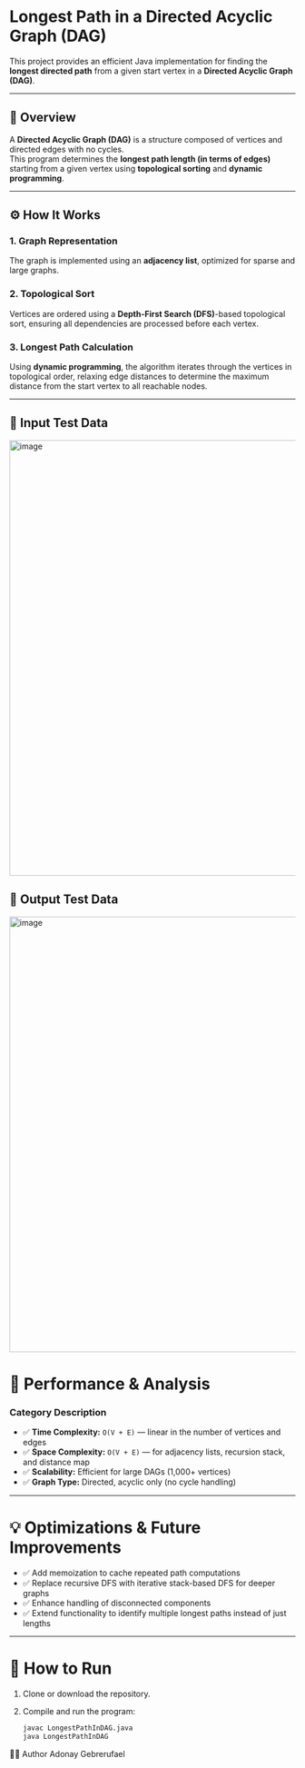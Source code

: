 # **Longest Path in a Directed Acyclic Graph (DAG)**

This project provides an efficient Java implementation for finding the **longest directed path** from a given start vertex in a **Directed Acyclic Graph (DAG)**.

---

## 🧠 **Overview**

A **Directed Acyclic Graph (DAG)** is a structure composed of vertices and directed edges with no cycles.  
This program determines the **longest path length (in terms of edges)** starting from a given vertex using **topological sorting** and **dynamic programming**.

---

## ⚙️ **How It Works**

### **1. Graph Representation**
The graph is implemented using an **adjacency list**, optimized for sparse and large graphs.

### **2. Topological Sort**
Vertices are ordered using a **Depth-First Search (DFS)**-based topological sort, ensuring all dependencies are processed before each vertex.

### **3. Longest Path Calculation**
Using **dynamic programming**, the algorithm iterates through the vertices in topological order, relaxing edge distances to determine the maximum distance from the start vertex to all reachable nodes.

---

## 🧪 **Input Test Data**
<img width="1359" height="767" alt="image" src="https://github.com/user-attachments/assets/2b017d0b-1faa-4fae-9bd2-780d03ed5728" />

## 🧪 **Output Test Data**
<img width="1353" height="767" alt="image" src="https://github.com/user-attachments/assets/90853ba4-a4d6-42f6-91e1-047700b10b05" />

# 🧠 Performance & Analysis

### **Category Description**

- ✅ **Time Complexity:** `O(V + E)` — linear in the number of vertices and edges  
- ✅ **Space Complexity:** `O(V + E)` — for adjacency lists, recursion stack, and distance map  
- ✅ **Scalability:** Efficient for large DAGs (1,000+ vertices)  
- ✅ **Graph Type:** Directed, acyclic only (no cycle handling)

---

# 💡 Optimizations & Future Improvements

- ✅ Add memoization to cache repeated path computations  
- ✅ Replace recursive DFS with iterative stack-based DFS for deeper graphs  
- ✅ Enhance handling of disconnected components  
- ✅ Extend functionality to identify multiple longest paths instead of just lengths  

---

# 🧩 How to Run

1. Clone or download the repository.  
2. Compile and run the program:

   ```bash
   javac LongestPathInDAG.java
   java LongestPathInDAG

🧍‍♂️ Author
Adonay Gebrerufael
